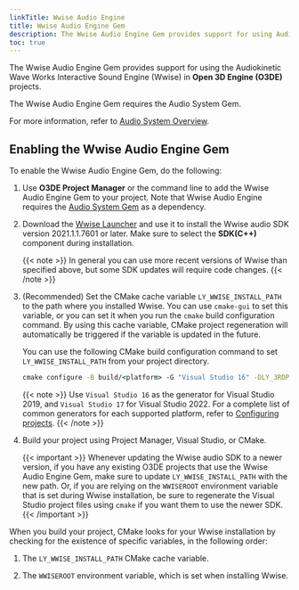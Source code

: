 ```yaml
---
linkTitle: Wwise Audio Engine
title: Wwise Audio Engine Gem
description: The Wwise Audio Engine Gem provides support for using Audiokinetic Wave Works Interactive Sound Engine (Wwise) in Open 3D Engine (O3DE) projects.
toc: true
---
```


The Wwise Audio Engine Gem provides support for using the Audiokinetic Wave Works Interactive Sound Engine (Wwise) in **Open 3D Engine (O3DE)** projects.

The Wwise Audio Engine Gem requires the Audio System Gem.

For more information, refer to [Audio System Overview](/docs/user-guide/interactivity/audio/overview/).

## Enabling the Wwise Audio Engine Gem

To enable the Wwise Audio Engine Gem, do the following:

1. Use **O3DE Project Manager** or the command line to add the Wwise Audio Engine Gem to your project. Note that Wwise Audio Engine requires the [Audio System Gem](/docs/user-guide/gems/reference/audio/audio-system) as a dependency.

1. Download the [Wwise Launcher](https://www.audiokinetic.com/download/) and use it to install the Wwise audio SDK version 2021.1.1.7601 or later. Make sure to select the **SDK(C++)** component during installation.

    {{< note >}}
In general you can use more recent versions of Wwise than specified above, but some SDK updates will require code changes.
    {{< /note >}}

1. (Recommended) Set the CMake cache variable `LY_WWISE_INSTALL_PATH` to the path where you installed Wwise. You can use `cmake-gui` to set this variable, or you can set it when you run the `cmake` build configuration command. By using this cache variable, CMake project regeneration will automatically be triggered if the variable is updated in the future.

    You can use the following CMake build configuration command to set `LY_WWISE_INSTALL_PATH` from your project directory.

    ```cmd
    cmake configure -B build/<platform> -G "Visual Studio 16" -DLY_3RDPARTY_PATH=<o3de-packages> -DLY_WWISE_INSTALL_PATH=<wwise-installation>
    ```

    {{< note >}}
Use `Visual Studio 16` as the generator for Visual Studio 2019, and `Visual Studio 17` for Visual Studio 2022. For a complete list of common generators for each supported platform, refer to [Configuring projects](/docs/user-guide/build/configure-and-build/#configuring-projects).
    {{< /note >}}

1. Build your project using Project Manager, Visual Studio, or CMake.

    {{< important >}}
Whenever updating the Wwise audio SDK to a newer version, if you have any existing O3DE projects that use the Wwise Audio Engine Gem, make sure to update `LY_WWISE_INSTALL_PATH` with the new path. Or, if you are relying on the `WWISEROOT` environment variable that is set during Wwise installation, be sure to regenerate the Visual Studio project files using `cmake` if you want them to use the newer SDK.
    {{< /important >}}

When you build your project, CMake looks for your Wwise installation by checking for the existence of specific variables, in the following order:

1. The `LY_WWISE_INSTALL_PATH` CMake cache variable.

1. The `WWISEROOT` environment variable, which is set when installing Wwise.
